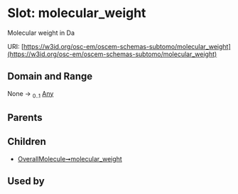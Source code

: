 
# Slot: molecular_weight

Molecular weight in Da

URI: [https://w3id.org/osc-em/oscem-schemas-subtomo/molecular_weight](https://w3id.org/osc-em/oscem-schemas-subtomo/molecular_weight)


## Domain and Range

None &#8594;  <sub>0..1</sub> [Any](Any.md)

## Parents


## Children

 *  [OverallMolecule➞molecular_weight](OverallMolecule_molecular_weight.md)

## Used by

